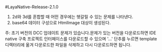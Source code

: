 #LayaNative-Release-2.1.0

1. 2d와 3d를 혼합할 때 어떤 경우에는 헷갈릴 수 있는 문제를 나타낸다.
2. base64 데이터 구성으로 HtmlImage 대상이 생성된다.

주: 초기 버전의 DCC 업데이트 문제가 있습니다.문제가 있는 버전을 다운로드하면 IDE native 구축 프로젝트 인터페이스를 다운로드할 수 있으며 '…' 단추를 누르면 template 디렉터리에 옮겨 다운로드한 파일을 삭제하고 다시 다운로드하면 됩니다.